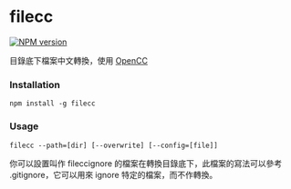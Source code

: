 # filecc
[![NPM version](https://badge.fury.io/js/filecc.png)](https://www.npmjs.com/package/filecc)

目錄底下檔案中文轉換，使用 [OpenCC](https://www.npmjs.com/package/opencc)

### Installation
```
npm install -g filecc
```

### Usage
```
filecc --path=[dir] [--overwrite] [--config=[file]]
```

你可以設置叫作 fileccignore 的檔案在轉換目錄底下，此檔案的寫法可以參考 .gitignore，它可以用來 ignore 特定的檔案，而不作轉換。